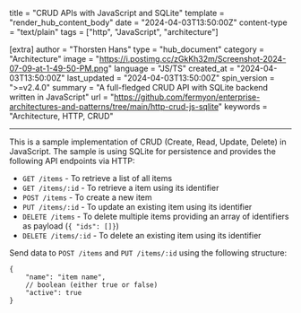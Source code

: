 title = "CRUD APIs with JavaScript and SQLite"
template = "render_hub_content_body"
date = "2024-04-03T13:50:00Z"
content-type = "text/plain"
tags = ["http", "JavaScript", "architecture"]

[extra]
author = "Thorsten Hans"
type = "hub_document"
category = "Architecture"
image = "https://i.postimg.cc/zGkKh32m/Screenshot-2024-07-09-at-1-49-50-PM.png"
language = "JS/TS"
created_at = "2024-04-03T13:50:00Z"
last_updated = "2024-04-03T13:50:00Z"
spin_version = ">=v2.4.0"
summary = "A full-fledged CRUD API with SQLite backend written in JavaScript"
url = "https://github.com/fermyon/enterprise-architectures-and-patterns/tree/main/http-crud-js-sqlite"
keywords = "Architecture, HTTP, CRUD"

---

This is a sample implementation of CRUD (Create, Read, Update, Delete) in JavaScript. The sample is using SQLite for persistence and provides the following API endpoints via HTTP:

- `GET /items` - To retrieve a list of all items
- `GET /items/:id` - To retrieve a item using its identifier
- `POST /items` - To create a new item
- `PUT /items/:id` - To update an existing item using its identifier
- `DELETE /items` - To delete multiple items providing an array of identifiers as payload (`{ "ids": []}`)
- `DELETE /items/:id` - To delete an existing item using its identifier

Send data to `POST /items` and `PUT /items/:id` using the following structure:

```jsonc
{
    "name": "item name",
    // boolean (either true or false)
    "active": true
}
```